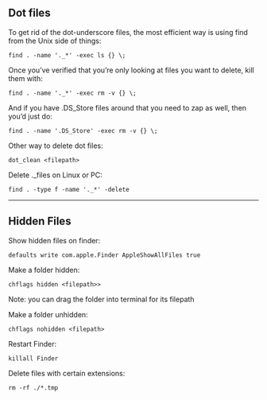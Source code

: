 ## Dot files

To get rid of the dot-underscore files, the most efficient way is using find from the Unix side of things:  
```
find . -name '._*' -exec ls {} \;
```

Once you’ve verified that you’re only looking at files you want to delete, kill them with:  
```
find . -name '._*' -exec rm -v {} \;
```

And if you have .DS_Store files around that you need to zap as well, then you’d just do:  
```
find . -name '.DS_Store' -exec rm -v {} \;
```

Other way to delete dot files:  
```
dot_clean <filepath>
```

Delete ._files on Linux or PC:  
```
find . -type f -name '._*' -delete
```

---

## Hidden Files

Show hidden files on finder:  
```
defaults write com.apple.Finder AppleShowAllFiles true
```

Make a folder hidden:   
```
chflags hidden <filepath>>
```  
Note: you can drag the folder into terminal for its filepath

Make a folder unhidden:  
```
chflags nohidden <filepath>
```

Restart Finder:  
```
killall Finder
```

Delete files with certain extensions:  
```
rm -rf ./*.tmp
```
